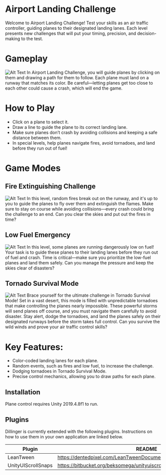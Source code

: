 # Airport Landing Challenge
Welcome to Airport Landing Challenge! Test your skills as an air traffic controller, guiding planes to their designated landing lanes. Each level presents new challenges that will put your timing, precision, and decision-making to the test.

# Gameplay
![Alt Text](https://i.giphy.com/media/v1.Y2lkPTc5MGI3NjExejJ1NXF5YXBtbGYwZWtkNmg5c3poaG82bTIxM2c2eWZocHNpcnFseCZlcD12MV9pbnRlcm5hbF9naWZfYnlfaWQmY3Q9Zw/tdQQoOr4dnOWted3rn/giphy.gif)
In Airport Landing Challenge, you will guide planes by clicking on them and drawing a path for them to follow. Each plane must land on a runway that matches its color. Be careful—letting planes get too close to each other could cause a crash, which will end the game.

# How to Play
- Click on a plane to select it.
- Draw a line to guide the plane to its correct landing lane.
- Make sure planes don’t crash by avoiding collisions and keeping a safe distance between them.
- In special levels, help planes navigate fires, avoid tornadoes, and land before they run out of fuel!

# Game Modes
## Fire Extinguishing Challenge
![Alt Text](https://i.giphy.com/media/v1.Y2lkPTc5MGI3NjExcWhwY2hoM2VkdnNzMjl3b2I5bGN2NGZiZnV5cTZnNGUxajRhMHA5ZSZlcD12MV9pbnRlcm5hbF9naWZfYnlfaWQmY3Q9Zw/qQVTMuFgGQxyEKRSKA/giphy.gif)
In this level, random fires break out on the runway, and it's up to you to guide the planes to fly over them and extinguish the flames. Make sure to stay on course while avoiding collisions—every crash could bring the challenge to an end. Can you clear the skies and put out the fires in time?

## Low Fuel Emergency
![Alt Text](https://i.giphy.com/media/v1.Y2lkPTc5MGI3NjExbmQ3NWUwdW8xamVsMHB4ZmF0NXAzM3M1MWd3aXByMmk0ZHIzdjc5YyZlcD12MV9pbnRlcm5hbF9naWZfYnlfaWQmY3Q9Zw/OuRnOdvoAKbWzzjmcv/giphy.gif)
In this level, some planes are running dangerously low on fuel! Your task is to guide these planes to their landing lanes before they run out of fuel and crash. Time is critical—make sure you prioritize the low-fuel planes and land them safely. Can you manage the pressure and keep the skies clear of disasters?

## Tornado Survival Mode
![Alt Text](https://i.giphy.com/media/v1.Y2lkPTc5MGI3NjExcTF6MmhvdXd3dzc1andudDB1OHBscnk1ZDNmdTdiaDl0NXJ1N3J6OSZlcD12MV9pbnRlcm5hbF9naWZfYnlfaWQmY3Q9Zw/x9N6xJUdOzU4jtqpOe/giphy.gif)
Brace yourself for the ultimate challenge in Tornado Survival Mode! Set in a vast desert, this mode is filled with unpredictable tornadoes that make controlling the planes nearly impossible. These powerful storms will send planes off course, and you must navigate them carefully to avoid disaster. Stay alert, dodge the tornadoes, and land the planes safely on their designated runways before the storm takes full control. Can you survive the wild winds and prove your air traffic control skills?


# Key Features:
- Color-coded landing lanes for each plane.
- Random events, such as fires and low fuel, to increase the challenge.
- Dodging tornadoes in Tornado Survival Mode.
- Precise control mechanics, allowing you to draw paths for each plane.



## Installation

Plane control requires Unity 2019.4.8f1 to run.


## Plugins

Dillinger is currently extended with the following plugins.
Instructions on how to use them in your own application are linked below.

| Plugin | README |
| ------ | ------ |
| LeanTween | https://dentedpixel.com/LeanTweenDocumentation/classes/LeanTween.html |
| UnityUIScrollSnaps | https://bitbucket.org/beksomega/unityuiscrollsnaps/src/master |


